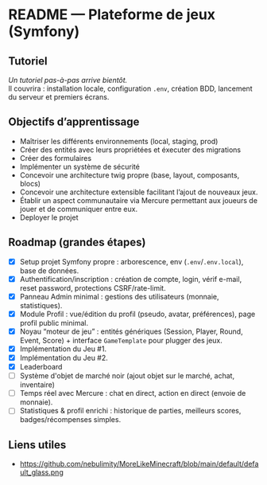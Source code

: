 # README — Plateforme de jeux (Symfony)

## Tutoriel
_Un tutoriel pas-à-pas arrive bientôt._  
Il couvrira : installation locale, configuration `.env`, création BDD, lancement du serveur et premiers écrans.

## Objectifs d’apprentissage
- Maîtriser les différents environnements (local, staging, prod)
- Créer des entités avec leurs propriétées et éxecuter des migrations
- Créer des formulaires
- Implémenter un système de sécurité
- Concevoir une architecture twig propre (base, layout, composants, blocs)
- Concevoir une architecture extensible facilitant l’ajout de nouveaux jeux.
- Établir un aspect communautaire via Mercure permettant aux joueurs de jouer et de communiquer entre eux.
- Deployer le projet

## Roadmap (grandes étapes)
- [x] Setup projet Symfony propre : arborescence, env (`.env`/`.env.local`), base de données.
- [x] Authentification/inscription : création de compte, login, vérif e-mail, reset password, protections CSRF/rate-limit.
- [x] Panneau Admin minimal : gestions des utilisateurs (monnaie, statistiques).
- [x] Module Profil : vue/édition du profil (pseudo, avatar, préférences), page profil public minimal.
- [x] Noyau “moteur de jeu” : entités génériques (Session, Player, Round, Event, Score) + interface `GameTemplate` pour plugger des jeux.
- [x] Implémentation du Jeu #1.
- [x] Implémentation du Jeu #2.
- [x] Leaderboard
- [ ] Système d'objet de marché noir (ajout objet sur le marché, achat, inventaire)
- [ ] Temps réel avec Mercure : chat en direct, action en direct (envoie de monnaie).
- [ ] Statistiques & profil enrichi : historique de parties, meilleurs scores, badges/récompenses simples.

## Liens utiles

- https://github.com/nebulimity/MoreLikeMinecraft/blob/main/default/default_glass.png
